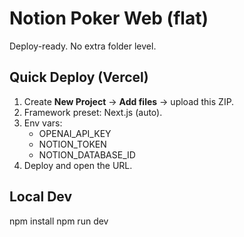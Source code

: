 # Notion Poker Web (flat)

Deploy-ready. No extra folder level.

## Quick Deploy (Vercel)
1. Create **New Project** → **Add files** → upload this ZIP.
2. Framework preset: Next.js (auto).
3. Env vars:
   - OPENAI_API_KEY
   - NOTION_TOKEN
   - NOTION_DATABASE_ID
4. Deploy and open the URL.

## Local Dev
npm install
npm run dev